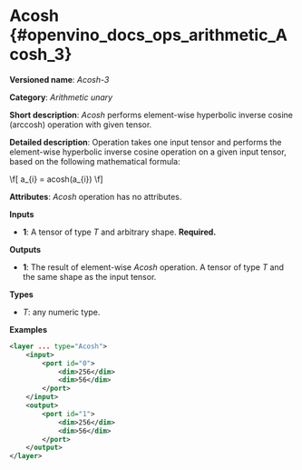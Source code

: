 # Acosh {#openvino_docs_ops_arithmetic_Acosh_3}

**Versioned name**: *Acosh-3*

**Category**: *Arithmetic unary*

**Short description**: *Acosh* performs element-wise hyperbolic inverse cosine (arccosh) operation with given tensor.

**Detailed description**:  Operation takes one input tensor and performs the element-wise hyperbolic inverse cosine operation on a given input tensor, based on the following mathematical formula:

\f[
a_{i} = acosh(a_{i})
\f]

**Attributes**: *Acosh* operation has no attributes.

**Inputs**

* **1**: A tensor of type *T* and arbitrary shape. **Required.**

**Outputs**

* **1**: The result of element-wise *Acosh* operation. A tensor of type *T* and the same shape as the input tensor.

**Types**

* *T*: any numeric type.

**Examples**

```xml
<layer ... type="Acosh">
    <input>
        <port id="0">
            <dim>256</dim>
            <dim>56</dim>
        </port>
    </input>
    <output>
        <port id="1">
            <dim>256</dim>
            <dim>56</dim>
        </port>
    </output>
</layer>
```
